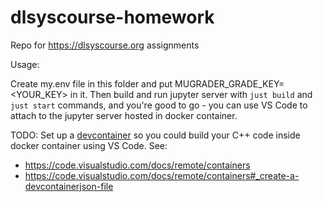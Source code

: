 # dlsyscourse-homework
Repo for https://dlsyscourse.org assignments

Usage:

Create my.env file in this folder and put MUGRADER_GRADE_KEY=<YOUR_KEY> in it.
Then build and run jupyter server with `just build` and `just start` commands, and you're good to go - you can use VS Code to attach to the jupyter server hosted in docker container.

TODO:
Set up a [devcontainer](https://containers.dev/implementors/json_reference/) so you could build your C++ code inside docker container using VS Code. See:
- https://code.visualstudio.com/docs/remote/containers
- https://code.visualstudio.com/docs/remote/containers#_create-a-devcontainerjson-file